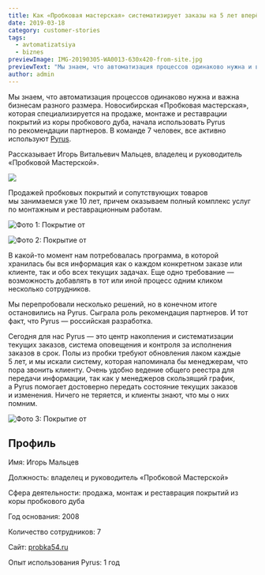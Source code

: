 ```yaml
---
title: Как «Пробковая мастерская» систематизирует заказы на 5 лет вперёд
date: 2019-03-18
category: customer-stories
tags:
  - avtomatizatsiya
  - biznes
previewImage: IMG-20190305-WA0013-630x420-from-site.jpg
previewText: "Мы знаем, что автоматизация процессов одинаково нужна и важна бизнесам разного размера. Новосибирская «Пробковая мастерская», которая специализируется на продаже, монтаже и реставрации покрытий из коры пробкового дуба, начала использовать Pyrus по рекомендации партнеров. В команде 7 человек, все активно используют Pyrus."
author: admin
---
```

Мы знаем, что автоматизация процессов одинаково нужна и важна бизнесам разного размера. Новосибирская «Пробковая мастерская», которая специализируется на продаже, монтаже и реставрации покрытий из коры пробкового дуба, начала использовать Pyrus по рекомендации партнеров. В команде 7 человек, все активно используют [Pyrus](https://pyrus.com/ru/).

Рассказывает Игорь Витальевич Мальцев, владелец и руководитель «Пробковой Мастерской».

![](avatar.webp)

Продажей пробковых покрытий и сопутствующих товаров мы занимаемся уже 10 лет, причем оказываем полный комплекс услуг по монтажным и реставрационным работам.

![Фото 1: Покрытие от ](IMG-20190305-WA0023-1024x578.webp)

![Фото 2: Покрытие от ](IMG-20190305-WA0018-1024x768.webp)

В какой-то момент нам потребовалась программа, в которой хранилась бы вся информация как о каждом конкретном заказе или клиенте, так и обо всех текущих задачах. Еще одно требование — возможность добавлять в тот или иной процесс одним кликом несколько сотрудников.

Мы перепробовали несколько решений, но в конечном итоге остановились на Pyrus. Cыграла роль рекомендация партнеров. И тот факт, что Pyrus — российская разработка.

Сегодня для нас Pyrus — это центр накопления и систематизации текущих заказов, система оповещения и контроля за исполнения заказов в срок. Полы из пробки требуют обновления лаком каждые 5 лет, и мы искали систему, которая напоминала бы менеджерам, что пора звонить клиенту. Очень удобно ведение общего реестра для передачи информации, так как у менеджеров скользящий график, а Pyrus помогает достоверно передать состояние текущих заказов и изменения. Ничего не теряется, и клиенты знают, что мы о них помним.

![Фото 3: Покрытие от ](IMG-20190305-WA0012-768x1024.webp)

## Профиль

Имя: Игорь Мальцев

Должность: владелец и руководитель «Пробковой Мастерской»

Сфера деятельности: продажа, монтаж и реставрация покрытий из коры пробкового дуба

Год основания: 2008

Количество сотрудников: 7

Сайт: [probka54.ru](https://probka54.ru/)

Опыт использования Pyrus: 1 год